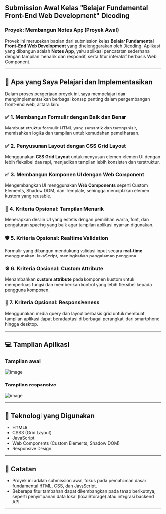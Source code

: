 ## Submission Awal Kelas "Belajar Fundamental Front-End Web Development" Dicoding

### Proyek: Membangun Notes App (Proyek Awal)

Proyek ini merupakan bagian dari submission kelas **Belajar Fundamental Front-End Web Development** yang diselenggarakan oleh [Dicoding](https://www.dicoding.com/). Aplikasi yang dibangun adalah **Notes App**, yaitu aplikasi pencatatan sederhana dengan tampilan menarik dan responsif, serta fitur interaktif berbasis Web Component.

---

## 🎯 Apa yang Saya Pelajari dan Implementasikan

Dalam proses pengerjaan proyek ini, saya mempelajari dan mengimplementasikan berbagai konsep penting dalam pengembangan front-end web, antara lain:

### ✅ 1. Membangun Formulir dengan Baik dan Benar

Membuat struktur formulir HTML yang semantik dan terorganisir, memisahkan logika dan tampilan untuk kemudahan pemeliharaan.

### ✅ 2. Penyusunan Layout dengan CSS Grid Layout

Menggunakan **CSS Grid Layout** untuk menyusun elemen-elemen UI dengan lebih fleksibel dan rapi, menjadikan tampilan lebih konsisten dan terstruktur.

### ✅ 3. Membangun Komponen UI dengan Web Component

Mengembangkan UI menggunakan **Web Components** seperti Custom Elements, Shadow DOM, dan Template, sehingga menciptakan elemen kustom yang reusable.

### 🎨 4. Kriteria Opsional: Tampilan Menarik

Menerapkan desain UI yang estetis dengan pemilihan warna, font, dan pengaturan spacing yang baik agar tampilan aplikasi nyaman digunakan.

### 🛡️ 5. Kriteria Opsional: Realtime Validation

Formulir yang dibangun mendukung validasi input secara **real-time** menggunakan JavaScript, meningkatkan pengalaman pengguna.

### ⚙️ 6. Kriteria Opsional: Custom Attribute

Menambahkan **custom attribute** pada komponen kustom untuk memperluas fungsi dan memberikan kontrol yang lebih fleksibel kepada pengguna komponen.

### 📱 7. Kriteria Opsional: Responsiveness

Menggunakan media query dan layout berbasis grid untuk membuat tampilan aplikasi dapat beradaptasi di berbagai perangkat, dari smartphone hingga desktop.

---

## 💻 Tampilan Aplikasi

### Tampilan awal
![image](https://github.com/user-attachments/assets/0e8d5d29-9cf6-4f79-a052-24d693515b08)

### Tampilan responsive
![image](https://github.com/user-attachments/assets/4d51db33-b61c-4782-911e-81f288023979)

---

## 🚀 Teknologi yang Digunakan

* HTML5
* CSS3 (Grid Layout)
* JavaScript 
* Web Components (Custom Elements, Shadow DOM)
* Responsive Design

---

## 📌 Catatan

* Proyek ini adalah submission awal, fokus pada pemahaman dasar fundamental HTML, CSS, dan JavaScript.
* Beberapa fitur tambahan dapat dikembangkan pada tahap berikutnya, seperti penyimpanan data lokal (localStorage) atau integrasi backend API.

---
